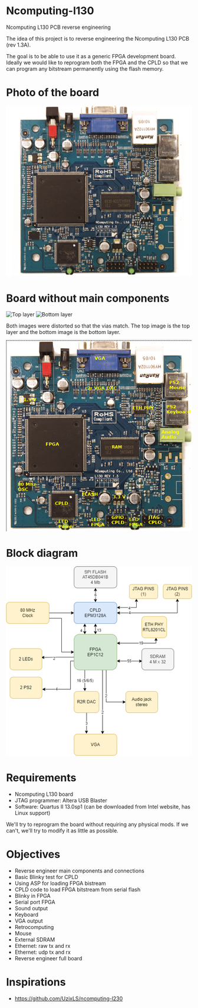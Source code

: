 # Ncomputing-l130
Ncomputing L130 PCB reverse engineering

The idea of this project is to reverse engineering the Ncomputing L130 PCB (rev 1.3A).

The goal is to be able to use it as a generic FPGA development board. Ideally we would like to reprogram both the FPGA and the CPLD so that we can program any bitstream permanently using the flash memory.

# Photo of the board

![Photo of the PCB](docs/pcb.jpg)

# Board without main components

![Top layer](docs/top.jpg)
![Bottom layer](docs/bottom.jpg)

Both images were distorted so that the vias match. The top image is the top layer and the bottom image is the bottom layer.

![Labels](docs/top_labels.png)

# Block diagram

![Block diagram](docs/diagram.png)

# Requirements
- Ncomputing L130 board
- JTAG programmer: Altera USB Blaster
- Software: Quartus II 13.0sp1 (can be downloaded from Intel website, has Linux support)

We'll try to reprogram the board without requiring any physical mods. If we can't, we'll try to modify it as little as possible.

# Objectives

- Reverse engineer main components and connections
- Basic Blinky test for CPLD
- Using ASP for loading FPGA bistream
- CPLD code to load FPGA bitstream from serial flash
- Blinky in FPGA
- Serial port FPGA
- Sound output
- Keyboard 
- VGA output
- Retrocomputing
- Mouse
- External SDRAM
- Ethernet: raw tx and rx
- Ethernet: udp tx and rx
- Reverse engineer full board

# Inspirations
- https://github.com/UzixLS/ncomputing-l230
